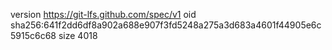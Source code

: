 version https://git-lfs.github.com/spec/v1
oid sha256:641f2dd6df8a902a688e907f3fd5248a275a3d683a4601f44905e6c5915c6c68
size 4018
